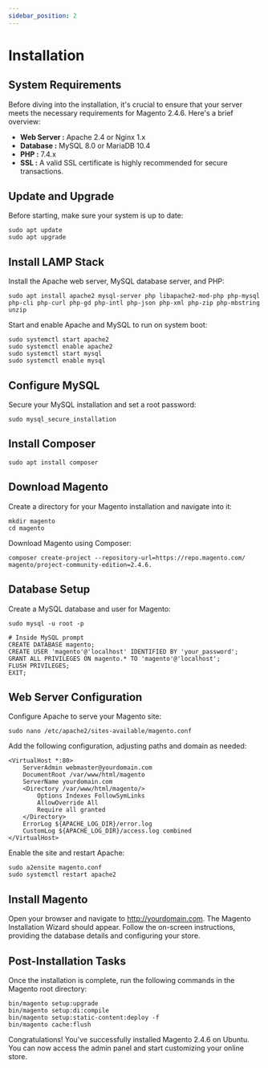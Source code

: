 ```yaml
---
sidebar_position: 2
---
```


# Installation

## System Requirements

Before diving into the installation, it's crucial to ensure that your server meets the necessary requirements for Magento 2.4.6. Here's a brief overview:

- **Web Server :** Apache 2.4 or Nginx 1.x
- **Database :** MySQL 8.0 or MariaDB 10.4
- **PHP :** 7.4.x
- **SSL :** A valid SSL certificate is highly recommended for secure transactions.

## Update and Upgrade

Before starting, make sure your system is up to date:

```
sudo apt update
sudo apt upgrade
```

## Install LAMP Stack

Install the Apache web server, MySQL database server, and PHP:

```
sudo apt install apache2 mysql-server php libapache2-mod-php php-mysql php-cli php-curl php-gd php-intl php-json php-xml php-zip php-mbstring unzip
```

Start and enable Apache and MySQL to run on system boot:

```
sudo systemctl start apache2
sudo systemctl enable apache2
sudo systemctl start mysql
sudo systemctl enable mysql
```

## Configure MySQL

Secure your MySQL installation and set a root password:

```
sudo mysql_secure_installation
```

## Install Composer

```
sudo apt install composer
```

## Download Magento

Create a directory for your Magento installation and navigate into it:

```
mkdir magento
cd magento
```

Download Magento using Composer:

```
composer create-project --repository-url=https://repo.magento.com/ magento/project-community-edition=2.4.6.
```

## Database Setup

Create a MySQL database and user for Magento:

```
sudo mysql -u root -p

# Inside MySQL prompt
CREATE DATABASE magento;
CREATE USER 'magento'@'localhost' IDENTIFIED BY 'your_password';
GRANT ALL PRIVILEGES ON magento.* TO 'magento'@'localhost';
FLUSH PRIVILEGES;
EXIT;
```

## Web Server Configuration

Configure Apache to serve your Magento site:

```
sudo nano /etc/apache2/sites-available/magento.conf
```

Add the following configuration, adjusting paths and domain as needed:

```
<VirtualHost *:80>
    ServerAdmin webmaster@yourdomain.com
    DocumentRoot /var/www/html/magento
    ServerName yourdomain.com
    <Directory /var/www/html/magento/>
        Options Indexes FollowSymLinks
        AllowOverride All
        Require all granted
    </Directory>
    ErrorLog ${APACHE_LOG_DIR}/error.log
    CustomLog ${APACHE_LOG_DIR}/access.log combined
</VirtualHost>
```

Enable the site and restart Apache:

```
sudo a2ensite magento.conf
sudo systemctl restart apache2
```

## Install Magento

Open your browser and navigate to http://yourdomain.com. The Magento Installation Wizard should appear. Follow the on-screen instructions, providing the database details and configuring your store.

## Post-Installation Tasks

Once the installation is complete, run the following commands in the Magento root directory:

```
bin/magento setup:upgrade
bin/magento setup:di:compile
bin/magento setup:static-content:deploy -f
bin/magento cache:flush
```

Congratulations! You've successfully installed Magento 2.4.6 on Ubuntu. You can now access the admin panel and start customizing your online store.
